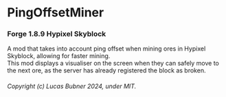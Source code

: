 # PingOffsetMiner
### Forge 1.8.9 Hypixel Skyblock
A mod that takes into account ping offset when mining ores in Hypixel Skyblock, allowing for faster mining.  
This mod displays a visualiser on the screen when they can safely move to the next ore, as the server has already registered the block as broken.

###### Copyright (c) Lucas Bubner 2024, under MIT.